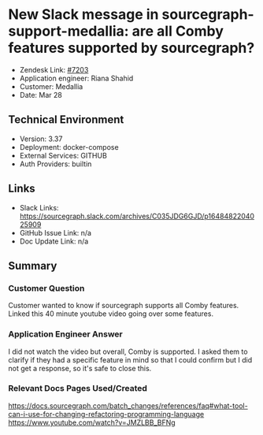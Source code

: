 
# New Slack message in sourcegraph-support-medallia: are all Comby features supported by sourcegraph? <!-- Ticket Title  Hint: include keywords to make it searchable -->

- Zendesk Link: [#7203](https://sourcegraph.zendesk.com/agent/tickets/7203)
- Application engineer: Riana Shahid
- Customer: Medallia <!-- Redact if this contains personally identifying information -->
- Date: Mar 28

<!-- Data populated from integration, speak to Ben Gordon or Michael Bali if not working -->
<!-- During Internal team trial, fill missing data manually (we are waiting for all data to sync) -->

## Technical Environment
- Version: 3.37
- Deployment: docker-compose
- External Services: GITHUB
- Auth Providers: builtin


## Links
<!-- Data for application engineer manual entry -->
- Slack Links: https://sourcegraph.slack.com/archives/C035JDG6GJD/p1648482204025909
- GitHub Issue Link: n/a
- Doc Update Link: n/a

## Summary
### Customer Question
Customer wanted to know if sourcegraph supports all Comby features. Linked this 40 minute youtube video going over some features.
### Application Engineer Answer
I did not watch the video but overall, Comby is supported. I asked them to clarify if they had a specific feature in mind so that I could confirm but I did not get a response, so it's safe to close this. 
### Relevant Docs Pages Used/Created
https://docs.sourcegraph.com/batch_changes/references/faq#what-tool-can-i-use-for-changing-refactoring-programming-language
<br /> https://www.youtube.com/watch?v=JMZLBB_BFNg
<!-- Once complete, upload a copy to https://github.com/sourcegraph/support-tools-internal/tree/main/resolved-tickets as a .md file -->
<!-- Name the file 7203.md -->
